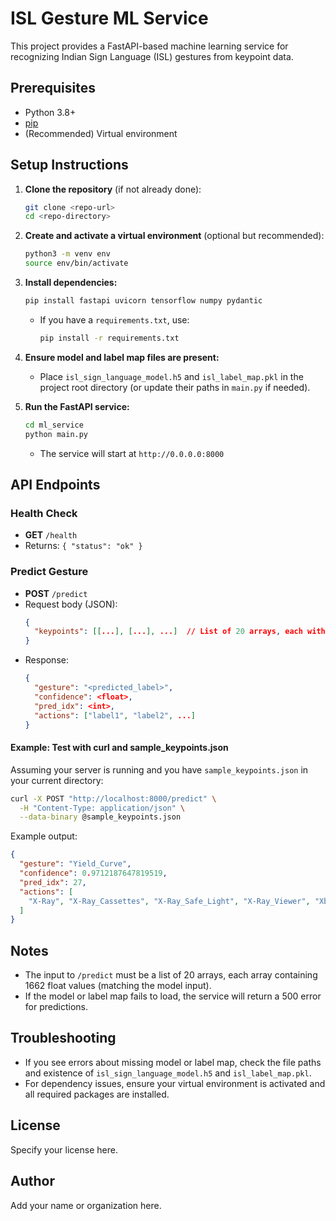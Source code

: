 # ISL Gesture ML Service

This project provides a FastAPI-based machine learning service for recognizing Indian Sign Language (ISL) gestures from keypoint data.

## Prerequisites

- Python 3.8+
- [pip](https://pip.pypa.io/en/stable/)
- (Recommended) Virtual environment

## Setup Instructions

1. **Clone the repository** (if not already done):
   ```bash
   git clone <repo-url>
   cd <repo-directory>
   ```

2. **Create and activate a virtual environment** (optional but recommended):
   ```bash
   python3 -m venv env
   source env/bin/activate
   ```

3. **Install dependencies:**
   ```bash
   pip install fastapi uvicorn tensorflow numpy pydantic
   ```
   - If you have a `requirements.txt`, use:
     ```bash
     pip install -r requirements.txt
     ```

4. **Ensure model and label map files are present:**
   - Place `isl_sign_language_model.h5` and `isl_label_map.pkl` in the project root directory (or update their paths in `main.py` if needed).

5. **Run the FastAPI service:**
   ```bash
   cd ml_service
   python main.py
   ```
   - The service will start at `http://0.0.0.0:8000`

## API Endpoints

### Health Check
- **GET** `/health`
- Returns: `{ "status": "ok" }`

### Predict Gesture
- **POST** `/predict`
- Request body (JSON):
  ```json
  {
    "keypoints": [[...], [...], ...]  // List of 20 arrays, each with 1662 floats
  }
  ```
- Response:
  ```json
  {
    "gesture": "<predicted_label>",
    "confidence": <float>,
    "pred_idx": <int>,
    "actions": ["label1", "label2", ...]
  }
  ```

#### Example: Test with curl and sample_keypoints.json

Assuming your server is running and you have `sample_keypoints.json` in your current directory:

```bash
curl -X POST "http://localhost:8000/predict" \
  -H "Content-Type: application/json" \
  --data-binary @sample_keypoints.json
```

Example output:

```json
{
  "gesture": "Yield_Curve",
  "confidence": 0.9712187647819519,
  "pred_idx": 27,
  "actions": [
    "X-Ray", "X-Ray_Cassettes", "X-Ray_Safe_Light", "X-Ray_Viewer", "Xbox", "Xylem", "Xylophone", "Y_Connection", "Yahoo", "Yak", "Yak_", "Yamaha_Bike", "Yardstick", "Yarn", "Yawn", "Year", "Year_After_Year", "Yearlong", "Yearn_Long", "Yell_Shout_Shriek_Scream", "Yellow", "Yellow_Fever", "Yellow_Flowered_Plants", "Yes", "Yes_", "Yesterday", "Yield", "Yield_Curve", "Yoga", "Yoke", "Yolk", "Yolk_", "You", "You_Can_t_Judge_a_Book_by_Its_Cover", "Young", "Younger", "Younger_Brother", "Younger_Sister", "Your", "Yourself", "Youth", "Youth_Association_of_the_Deaf_", "Youtube", "Yoyo", "Zambia", "Zebra", "Zebra_Crossing", "Zero", "Zero_Coupon_Bond _Deep_Discount_Bond", "Zigzag", "Zimbabwe", "Zimlets", "Zinc_Sheet", "Zip", "Zip_", "Zip_File", "Zipper", "Zipper_Foot", "Zone", "Zone_", "Zoo", "Zoo_", "Zoom", "Zoom_Client", "Zoom_Phone", "Zoom_Rooms", "Zorbing_Globe_Riding"
  ]
}
```

## Notes
- The input to `/predict` must be a list of 20 arrays, each array containing 1662 float values (matching the model input).
- If the model or label map fails to load, the service will return a 500 error for predictions.

## Troubleshooting
- If you see errors about missing model or label map, check the file paths and existence of `isl_sign_language_model.h5` and `isl_label_map.pkl`.
- For dependency issues, ensure your virtual environment is activated and all required packages are installed.

## License
Specify your license here.

## Author
Add your name or organization here.
